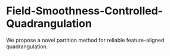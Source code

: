 # Field-Smoothness-Controlled-Quadrangulation
We propose a novel partition method for reliable feature-aligned quadrangulation.
